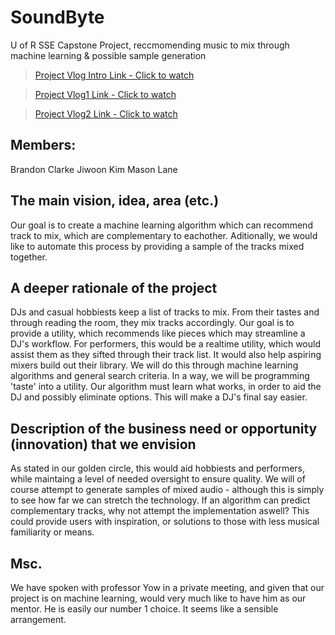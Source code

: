 # SoundByte
U of R SSE Capstone Project, reccmomending music to mix through machine learning & possible sample generation 
> [Project Vlog Intro Link - Click to watch](https://youtu.be/1oX0xEtuw2I)

> [Project Vlog1 Link - Click to watch](https://youtu.be/2v6TyRrs7hI)

> [Project Vlog2 Link - Click to watch](https://youtu.be/2v6TyRrs7hI)
## Members:
Brandon Clarke
Jiwoon Kim
Mason Lane


## The main vision, idea, area (etc.)

Our goal is to create a machine learning algorithm which can recommend track to mix, which are complementary to eachother. Aditionally, we would like to automate this process by providing a sample of the tracks mixed together.



## A deeper rationale of the project

DJs and casual hobbiests keep a list of tracks to mix. From their tastes and through reading the room, they mix tracks accordingly. Our goal is to provide a utility, which recommends like pieces which may streamline a DJ's workflow. For performers, this would be a realtime utility, which would assist them as they sifted through their track list. It would also help aspiring mixers build out their library. We will do this through machine learning algorithms and general search criteria. In a way, we will be programming 'taste' into a utility. Our algorithm must learn what works, in order to aid the DJ and possibly eliminate options. This will make a DJ's final say easier. 









## Description of the business need or opportunity (innovation) that we envision


As stated in our golden circle, this would aid hobbiests and performers, while maintaing a level of needed oversight to ensure quality. We will of course attempt to generate samples of mixed audio - although this is simply to see how far we can stretch the technology. If an algorithm can predict complementary tracks, why not attempt the implementation aswell? This could provide users with inspiration, or solutions to those with less musical familiarity or means. 







## Msc.
We have spoken with professor Yow in a private meeting, and given that our project is on machine learning, would very much like to have him as our mentor. He is easily our number 1 choice. It seems like a sensible arrangement.
